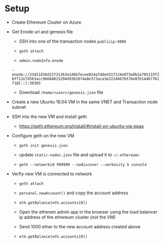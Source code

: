 # Setup

- Create Ethereum Cluster on Azure

- Get Enode url and genesis file

    - SSH into one of the transaction nodes `publicip:4000`

    - `geth attach`

    - `admin.nodeInfo.enode`

    -`enode://33d11d36d22731363e1d6b7ecee024a7dde431f224e073e0b2a785133f2bff12e7d563acc96684815294d9381874a8e373aca3e2224667b576e87b14467761f1@[::]:30303`

    - Download `/home/<user>/genesis.json` file

- Create a new Ubuntu 16.04 VM in the same VNET and Transaction node subnet

- SSH into the new VM and install geth

    - https://geth.ethereum.org/install/#install-on-ubuntu-via-ppas

- Configure geth on the new VM

    - `geth init genesis.json`

    - update `static-nodes.json` file and upload it to `~/.ethereum/`

    - `geth --networkid 999999 --nodiscover --verbosity 5 console`

- Verfiy new VM is connected to network 

    - `geth attach`

    - `personal.newAccount()`  and copy the account address

    - `eth.getBalance(eth.accounts[0])`

    -  Open the etherem admin app in the browser using the load balancer ip address of the ethereum cluster (not the VM)

    - Send 1000 ether to the new account address created above

    - `eth.getBalance(eth.accounts[0])`



